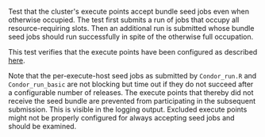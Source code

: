 Test that the cluster's execute points accept bundle seed jobs even when
otherwise occupied. The test first submits a run of jobs that occupy all
resource-requiring slots. Then an additional run is submitted whose bundle
seed jobs should run successfully in spite of the otherwise full occupation.

This test verifies that the execute points have been configured as described
[here](../../README.md#configuring-execute-hosts).

Note that the per-execute-host seed jobs as submitted by `Condor_run.R` and
`Condor_run_basic` are not blocking but time out if they do not succeed after
a configurable number of releases. The execute points that thereby did not
receive the seed bundle are prevented from participating in the subsequent
submission. This is visible in the logging output. Excluded execute points
might not be properly configured for always accepting seed jobs and should be
examined.
